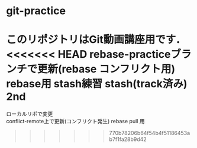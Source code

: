 # git-practice
このリポジトリはGit動画講座用です．
<<<<<<< HEAD
rebase-practiceブランチで更新(rebase コンフリクト用)
rebase用
stash練習
stash(track済み)
2nd
=======
ローカルリポで変更  
conflict-remote上で更新(コンフリクト発生)
rebase pull 用
>>>>>>> 770b78206b64f54b4f51186453ab7f1fa28b9d42
